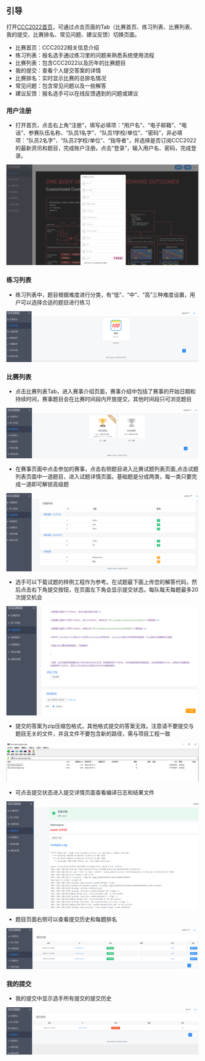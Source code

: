 ## 引导

打开<a href="http://118.31.189.183:8008/">CCC2022首页</a>，可通过点击页面的Tab（比赛首页、练习列表、比赛列表、我的提交、比赛排名、常见问题、建议反馈）切换页面。

- 比赛首页：CCC2022相关信息介绍
- 练习列表：报名选手通过练习里的问题来熟悉系统使用流程
- 比赛列表：包含CCC2022以及历年的比赛题目
- 我的提交：查看个人提交答案的详情
- 比赛排名：实时显示比赛的总排名情况
- 常见问题：包含常见问题以及一些解答
- 建议反馈：报名选手可以在线反馈遇到的问题或建议

### 用户注册

- 打开首页，点击右上角“注册”，填写必填项：“用户名”、“电子邮箱”、“电话”、参赛队伍名称、“队员1名字”、“队员1学校/单位”、“密码”，非必填项：“队员2名字”、“队员2学校/单位”、“指导者”，并选择是否订阅CCC2022的最新资讯和题目，完成账户注册。点击“登录”，输入用户名、密码，完成登录。

![](./images/help_01.png)

### 练习列表

- 练习列表中，题目根据难度进行分类，有“低”、“中”、“高”三种难度设置，用户可以选择合适的题目进行练习

![](./images/help_02.png)

### 比赛列表

- 点击比赛列表Tab，进入赛事介绍页面，赛事介绍中包括了赛事的开始日期和持续时间，赛事题目会在比赛时间段内开放提交，其他时间段只可浏览题目

![](./images/help_03.png)

- 在赛事页面中点击参加的赛事，点击右侧题目进入比赛试题列表页面,点击试题列表页面中一道题目，进入试题详情页面。基础题是分成两类，每一类只要完成一道即可解锁高级题

![](./images/help_04.png)


- 选手可以下载试题的样例工程作为参考。在试题最下面上传您的解答代码，然后点击右下角提交按钮，在页面左下角会显示提交状态。每队每天每题最多20次提交机会

![](./images/help_05.png)


- 提交的答案为zip压缩包格式，其他格式提交的答案无效。注意请不要提交与题目无关的文件，并且文件不要包含新的路径，需与项目工程一致

![](./images/help_06.png)


- 可点击提交状态进入提交详情页面查看编译日志和结果文件

![](./images/help_07.png)


- 题目页面右侧可以查看提交历史和每题排名

![](./images/help_08.png)


### 我的提交

- 我的提交中显示选手所有提交的提交历史

![](./images/help_09.png)
